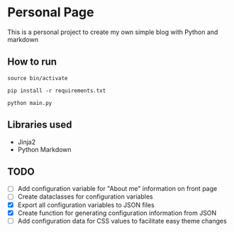 # Personal Page

This is a personal project to create my own simple blog with Python and markdown

## How to run

`source bin/activate`

`pip install -r requirements.txt`

`python main.py`

## Libraries used

- Jinja2
- Python Markdown

## TODO

- [ ] Add configuration variable for "About me" information on front page
- [ ] Create dataclasses for configuration variables
- [x] Export all configuration variables to JSON files
- [x] Create function for generating configuration information from JSON
- [ ] Add configuration data for CSS values to facilitate easy theme changes
